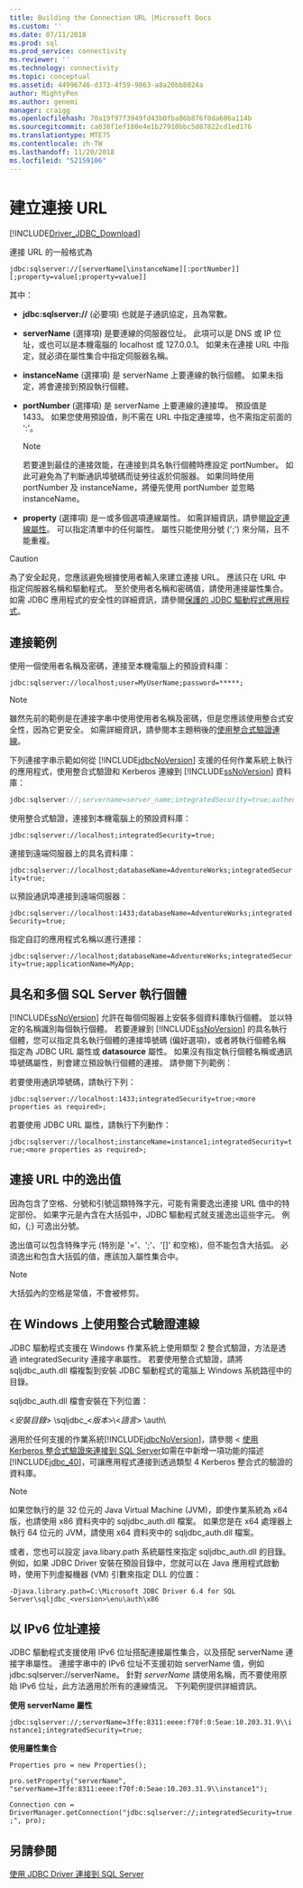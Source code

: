```yaml
---
title: Building the Connection URL |Microsoft Docs
ms.custom: ''
ms.date: 07/11/2018
ms.prod: sql
ms.prod_service: connectivity
ms.reviewer: ''
ms.technology: connectivity
ms.topic: conceptual
ms.assetid: 44996746-d373-4f59-9863-a8a20bb8024a
author: MightyPen
ms.author: genemi
manager: craigg
ms.openlocfilehash: 70a19f97f3949fd43b0fba86b876f0da606a114b
ms.sourcegitcommit: ca038f1ef180e4e1b27910bbc5d87822cd1ed176
ms.translationtype: MTE75
ms.contentlocale: zh-TW
ms.lasthandoff: 11/20/2018
ms.locfileid: "52159106"
---
```

# <a name="building-the-connection-url"></a>建立連接 URL
[!INCLUDE[Driver_JDBC_Download](../../includes/driver_jdbc_download.md)]

  連接 URL 的一般格式為  
  
 `jdbc:sqlserver://[serverName[\instanceName][:portNumber]][;property=value[;property=value]]`  
  
 其中：  
  
-   **jdbc:sqlserver://** (必要項) 也就是子通訊協定，且為常數。  
  
-   **serverName** (選擇項) 是要連線的伺服器位址。 此項可以是 DNS 或 IP 位址，或也可以是本機電腦的 localhost 或 127.0.0.1。 如果未在連接 URL 中指定，就必須在屬性集合中指定伺服器名稱。  
  
-   **instanceName** (選擇項) 是 serverName 上要連線的執行個體。 如果未指定，將會連接到預設執行個體。  
  
-   **portNumber** (選擇項) 是 serverName 上要連線的連接埠。 預設值是 1433。 如果您使用預設值，則不需在 URL 中指定連接埠，也不需指定前面的 ':'。  
  
    > [!NOTE]  
    >  若要達到最佳的連接效能，在連接到具名執行個體時應設定 portNumber。 如此可避免為了判斷通訊埠號碼而徒勞往返於伺服器。 如果同時使用 portNumber 及 instanceName，將優先使用 portNumber 並忽略 instanceName。  
  
-   **property** (選擇項) 是一或多個選項連線屬性。 如需詳細資訊，請參閱[設定連線屬性](../../connect/jdbc/setting-the-connection-properties.md)。 可以指定清單中的任何屬性。 屬性只能使用分號 (';') 來分隔，且不能重複。  
  
> [!CAUTION]  
>  為了安全起見，您應該避免根據使用者輸入來建立連接 URL。 應該只在 URL 中指定伺服器名稱和驅動程式。 至於使用者名稱和密碼值，請使用連接屬性集合。 如需 JDBC 應用程式的安全性的詳細資訊，請參閱[保護的 JDBC 驅動程式應用程式](../../connect/jdbc/securing-jdbc-driver-applications.md)。  
  
## <a name="connection-examples"></a>連接範例  
 使用一個使用者名稱及密碼，連接至本機電腦上的預設資料庫：  
  
 `jdbc:sqlserver://localhost;user=MyUserName;password=*****;`  
  
> [!NOTE]  
>  雖然先前的範例是在連接字串中使用使用者名稱及密碼，但是您應該使用整合式安全性，因為它更安全。 如需詳細資訊，請參閱本主題稍後的[使用整合式驗證連線](#Connectingintegrated)。  
  
 下列連接字串示範如何從 [!INCLUDE[jdbcNoVersion](../../includes/jdbcnoversion_md.md)] 支援的任何作業系統上執行的應用程式，使用整合式驗證和 Kerberos 連線到 [!INCLUDE[ssNoVersion](../../includes/ssnoversion-md.md)] 資料庫：  
  
```java
jdbc:sqlserver://;servername=server_name;integratedSecurity=true;authenticationScheme=JavaKerberos  
```  
  
 使用整合式驗證，連接到本機電腦上的預設資料庫：  
  
 `jdbc:sqlserver://localhost;integratedSecurity=true;`  
  
 連接到遠端伺服器上的具名資料庫：  
  
 `jdbc:sqlserver://localhost;databaseName=AdventureWorks;integratedSecurity=true;`  
  
 以預設通訊埠連接到遠端伺服器：  
  
 `jdbc:sqlserver://localhost:1433;databaseName=AdventureWorks;integratedSecurity=true;`  
  
 指定自訂的應用程式名稱以進行連接：  
  
 `jdbc:sqlserver://localhost;databaseName=AdventureWorks;integratedSecurity=true;applicationName=MyApp;`  
  
## <a name="named-and-multiple-sql-server-instances"></a>具名和多個 SQL Server 執行個體  
 [!INCLUDE[ssNoVersion](../../includes/ssnoversion-md.md)] 允許在每個伺服器上安裝多個資料庫執行個體。 並以特定的名稱識別每個執行個體。 若要連線到 [!INCLUDE[ssNoVersion](../../includes/ssnoversion-md.md)] 的具名執行個體，您可以指定具名執行個體的連接埠號碼 (偏好選項)，或者將執行個體名稱指定為 JDBC URL 屬性或 **datasource** 屬性。 如果沒有指定執行個體名稱或通訊埠號碼屬性，則會建立預設執行個體的連接。 請參閱下列範例：  
  
 若要使用通訊埠號碼，請執行下列：  
  
 `jdbc:sqlserver://localhost:1433;integratedSecurity=true;<more properties as required>;`  
  
 若要使用 JDBC URL 屬性，請執行下列動作：  
  
 `jdbc:sqlserver://localhost;instanceName=instance1;integratedSecurity=true;<more properties as required>;`  
  
## <a name="escaping-values-in-the-connection-url"></a>連接 URL 中的逸出值  
 因為包含了空格、分號和引號這類特殊字元，可能有需要逸出連接 URL 值中的特定部份。 如果字元是內含在大括弧中，JDBC 驅動程式就支援逸出這些字元。 例如，{;} 可逸出分號。  
  
 逸出值可以包含特殊字元 (特別是 '='、';'、'[]' 和空格)，但不能包含大括弧。 必須逸出和包含大括弧的值，應該加入屬性集合中。  
  
> [!NOTE]  
>  大括弧內的空格是常值，不會被修剪。  
  
##  <a name="Connectingintegrated"></a> 在 Windows 上使用整合式驗證連線  
 JDBC 驅動程式支援在 Windows 作業系統上使用類型 2 整合式驗證，方法是透過 integratedSecurity 連接字串屬性。 若要使用整合式驗證，請將 sqljdbc_auth.dll 檔複製到安裝 JDBC 驅動程式的電腦上 Windows 系統路徑中的目錄。  
  
 sqljdbc_auth.dll 檔會安裝在下列位置：  
  
 \<*安裝目錄*> \sqljdbc_\<*版本*>\\<*語言*> \auth\  
  
 適用於任何支援的作業系統[!INCLUDE[jdbcNoVersion](../../includes/jdbcnoversion_md.md)]，請參閱 <<c2> [ 使用 Kerberos 整合式驗證來連接到 SQL Server](../../connect/jdbc/using-kerberos-integrated-authentication-to-connect-to-sql-server.md)如需在中新增一項功能的描述[!INCLUDE[jdbc_40](../../includes/jdbc_40_md.md)]，可讓應用程式連接到透過類型 4 Kerberos 整合式的驗證的資料庫。  
  
> [!NOTE]  
>  如果您執行的是 32 位元的 Java Virtual Machine (JVM)，即使作業系統為 x64 版，也請使用 x86 資料夾中的 sqljdbc_auth.dll 檔案。 如果您是在 x64 處理器上執行 64 位元的 JVM，請使用 x64 資料夾中的 sqljdbc_auth.dll 檔案。  
  
 或者，您也可以設定 java.libary.path 系統屬性來指定 sqljdbc_auth.dll 的目錄。 例如，如果 JDBC Driver 安裝在預設目錄中，您就可以在 Java 應用程式啟動時，使用下列虛擬機器 (VM) 引數來指定 DLL 的位置：  
  
 `-Djava.library.path=C:\Microsoft JDBC Driver 6.4 for SQL Server\sqljdbc_<version>\enu\auth\x86`  
  
## <a name="connecting-with-ipv6-addresses"></a>以 IPv6 位址連接  
 JDBC 驅動程式支援使用 IPv6 位址搭配連接屬性集合，以及搭配 serverName 連接字串屬性。 連接字串中的 IPv6 位址不支援初始 serverName 值，例如 jdbc:sqlserver://serverName。 針對 *serverName* 請使用名稱，而不要使用原始 IPv6 位址，此方法適用於所有的連線情況。 下列範例提供詳細資訊。  
  
 **使用 serverName 屬性**  
  
 `jdbc:sqlserver://;serverName=3ffe:8311:eeee:f70f:0:5eae:10.203.31.9\\instance1;integratedSecurity=true;`  
  
 **使用屬性集合**  
  
 `Properties pro = new Properties();`  
  
 `pro.setProperty("serverName", "serverName=3ffe:8311:eeee:f70f:0:5eae:10.203.31.9\\instance1");`  
  
 `Connection con = DriverManager.getConnection("jdbc:sqlserver://;integratedSecurity=true;", pro);`  
  
## <a name="see-also"></a>另請參閱  
 [使用 JDBC Driver 連接到 SQL Server](../../connect/jdbc/connecting-to-sql-server-with-the-jdbc-driver.md)  
  
  
